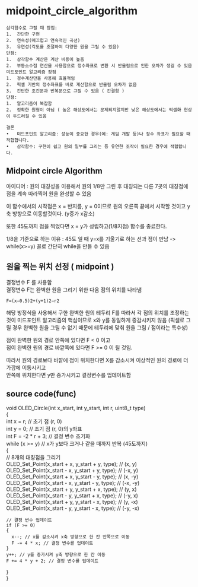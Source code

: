 # midpoint_circle_algorithm
```
삼각함수로 그릴 때 장점:  
1.	간단한 구현 
2.	연속성(매끄럽고 연속적인 곡선)
3.	유연성(각도를 조절하여 다양한 원을 그릴 수 있음)
단점:
1.	삼각함수 계산은 계산 비용이 높음 
2.	부동소수점 연산을 사용함으로 정수좌표로 변환 시 반올림으로 인한 오차가 생길 수 있음
미드포인트 알고리즘 장점
1.	정수계산만을 사용해 효율적임 
2.	픽셀 기반의 정수좌표를 바로 계산함으로 반올림 오차가 없음
3.	간단한 조건문과 반복문으로 그릴 수 있음 ( 간결함 )
단점:
1.	알고리즘이 복잡함
2.	정확한 원형이 아님 ( 높은 해상도에서는 문제되지않지만 낮은 해상도에서는 픽셀화 현상이 두드러질 수 있음  

결론 
•	미드포인트 알고리즘: 성능이 중요한 경우(예: 게임 개발 등)나 정수 좌표가 필요할 때 적합합니다.
•	삼각함수: 구현이 쉽고 원의 일부를 그리는 등 유연한 조작이 필요한 경우에 적합합니다.
```
## Midpoint circle Algorithm

아이디어 : 원의 대칭성을 이용해서 원의 1/8만 그린 후 대칭되는 다른 7곳의 대칭점에 점을 계속 따라찍어 원을 완성할 수 있음  

이 함수에서의 시작점은 x = 반지름, y = 0이므로 원의 오른쪽 끝에서 시작할 것이고 y축 방향으로 이동할것이다. (y증가 x감소)  

또한 45도까지 점을 찍었다면 x = y가 성립하고(1/8지점) 함수를 종료한다.  

1/8을 기준으로 하는 이유 : 45도 일 때 y=x를 기울기로 하는 선과 점이 만남 -> while(x>=y) 꼴로 간단히 while을 만들 수 있음   

## 원을 찍는 위치 선정 ( midpoint )   

결정변수 F 를 사용함   
결정변수 F는 완벽한 원을 그리기 위한 다음 점의 위치를 나타냄  
```
F=(x−0.5)2+(y+1)2−r2
```
해당 방정식을 사용해서 구한 완벽한 원의 테두리 F를 따라서 각 점의 위치를 조정하는 것이 미드포인트 알고리즘의 핵심이므로 x와 y를 동일하게 증감시키지 않음 (픽셀로 그릴 경우 완벽한 원을 그릴 수 없기 때문에 테두리에 맞춰 원을 그림 / 점이라는 특수성)  

점이 완벽한 원의 경로 안쪽에 있다면 F < 0 이고  
점이 완벽한 원의 경로 바깥쪽에 있다면 F >= 0 이 될 것임.  

따라서 원의 경로보다 바깥에 점이 위치한다면 X를 감소시켜 이상적인 원의 경로에 더 가깝에 이동시키고   
안쪽에 위치한다면 y만 증가시키고 결정변수를 업데이트함   


## source code(func)
void OLED_Circle(int x_start, int y_start, int r, uint8_t type)  
{  
  int x = r; // 초기 점 (r, 0)   
  int y = 0; // 초기 점 (r, 0)의 y좌표  
  int F = -2 * r + 3; // 결정 변수 초기화  
  while (x >= y) // x가 y보다 크거나 같을 때까지 반복 (45도까지)  
  {  
    // 8개의 대칭점을 그리기  
    OLED_Set_Point(x_start + x, y_start + y, type); // (x, y)  
    OLED_Set_Point(x_start - x, y_start + y, type); // (-x, y)  
    OLED_Set_Point(x_start + x, y_start - y, type); // (x, -y)  
    OLED_Set_Point(x_start - x, y_start - y, type); // (-x, -y)  
    OLED_Set_Point(x_start + y, y_start + x, type); // (y, x)  
    OLED_Set_Point(x_start - y, y_start + x, type); // (-y, x)  
    OLED_Set_Point(x_start + y, y_start - x, type); // (y, -x)  
    OLED_Set_Point(x_start - y, y_start - x, type); // (-y, -x)  

    // 결정 변수 업데이트  
    if (F >= 0)  
    {  
      x--; // x를 감소시켜 x축 방향으로 한 칸 안쪽으로 이동  
      F -= 4 * x; // 결정 변수를 업데이트  
    }  
    y++; // y를 증가시켜 y축 방향으로 한 칸 이동  
    F += 4 * y + 2; // 결정 변수를 업데이트  
  }  
}  

